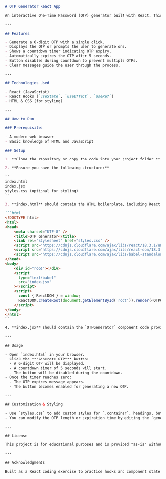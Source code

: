 ```markdown
# OTP Generator React App

An interactive One-Time Password (OTP) generator built with React. This app generates a 6-digit OTP that expires after 5 seconds. Users can generate a new OTP by clicking the "Generate OTP" button, which is disabled during the countdown to prevent multiple concurrent timers.

---

## Features

- Generate a 6-digit OTP with a single click.
- Displays the OTP or prompts the user to generate one.
- Shows a countdown timer indicating OTP expiry.
- Automatically expires the OTP after 5 seconds.
- Button disables during countdown to prevent multiple OTPs.
- Clear messages guide the user through the process.

---

## Technologies Used

- React (JavaScript)
- React Hooks (`useState`, `useEffect`, `useRef`)
- HTML & CSS (for styling)

---

## How to Run

### Prerequisites

- A modern web browser
- Basic knowledge of HTML and JavaScript

### Setup

1. **Clone the repository or copy the code into your project folder.**

2. **Ensure you have the following structure:**

``
index.html
index.jsx
styles.css (optional for styling)
``

3. **index.html** should contain the HTML boilerplate, including React and Babel CDN links, and a root element:

```html
<!DOCTYPE html>
<html>
<head>
    <meta charset="UTF-8" />
    <title>OTP Generator</title>
    <link rel="stylesheet" href="styles.css" />
    <script src="https://cdnjs.cloudflare.com/ajax/libs/react/18.3.1/umd/react.development.min.js"></script>
    <script src="https://cdnjs.cloudflare.com/ajax/libs/react-dom/18.3.1/umd/react-dom.development.min.js"></script>
    <script src="https://cdnjs.cloudflare.com/ajax/libs/babel-standalone/7.26.5/babel.min.js"></script>
</head>
<body>
    <div id="root"></div>
    <script
      type="text/babel"
      src="index.jsx"
    ></script>
    <script>
      const { ReactDOM } = window;
      ReactDOM.createRoot(document.getElementById('root')).render(<OTPGenerator />);
    </script>
</body>
</html>
``

4. **index.jsx** should contain the `OTPGenerator` component code provided earlier.

---

## Usage

- Open `index.html` in your browser.
- Click the **"Generate OTP"** button:
  - A 6-digit OTP will be displayed.
  - A countdown timer of 5 seconds will start.
  - The button will be disabled during the countdown.
- Once the timer reaches zero:
  - The OTP expires message appears.
  - The button becomes enabled for generating a new OTP.

---

## Customization & Styling

- Use `styles.css` to add custom styles for `.container`, headings, buttons, and messages.
- You can modify the OTP length or expiration time by editing the `generateOTP` function and `setTimeLeft` value.

---

## License

This project is for educational purposes and is provided "as-is" without any warranties. Feel free to modify and extend it!

---

## Acknowledgments

Built as a React coding exercise to practice hooks and component state management.
```
